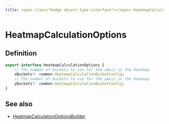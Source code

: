 ```yaml
---
title: <span class="badge object-type-interface"></span> HeatmapCalculationOptions
---
```

# <span class="badge object-type-interface"></span> HeatmapCalculationOptions

## Definition

```typescript
export interface HeatmapCalculationOptions {
	// The number of buckets to use for the xAxis in the heatmap
	xBuckets?: common.HeatmapCalculationBucketConfig;
	// The number of buckets to use for the yAxis in the heatmap
	yBuckets?: common.HeatmapCalculationBucketConfig;
}

```
## See also

 * <span class="badge builder"></span> [HeatmapCalculationOptionsBuilder](./builder-HeatmapCalculationOptionsBuilder.md)
